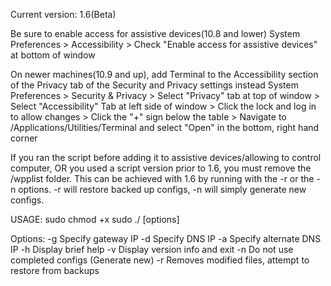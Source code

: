 Current version: 1.6(Beta)
 
Be sure to enable access for assistive devices(10.8 and lower)
System Preferences > Accessibility > Check "Enable access for assistive devices" at bottom of window
 
On newer machines(10.9 and up), add Terminal to the Accessibility section of the Privacy tab of the Security and Privacy settings instead
System Preferences > Security & Privacy > Select "Privacy" tab at top of window > Select "Accessibility" Tab at left side of window > Click the lock and log in to allow changes > Click the "+" sign below the table > Navigate to /Applications/Utilities/Terminal and select "Open" in the bottom, right hand corner
 
If you ran the script before adding it to assistive devices/allowing to control computer, OR you used a script version prior to 1.6, you must remove the /wpplist folder. This can be achieved with 1.6 by running with the -r or the -n options. -r will restore backed up configs, -n will simply generate new configs.

USAGE:
sudo chmod +x <scriptname>
sudo ./<scriptname> [options]

Options:
-g		Specify gateway IP
-d		Specify DNS IP
-a		Specify alternate DNS IP
-h		Display brief help
-v		Display version info and exit
-n		Do not use completed configs (Generate new)
-r		Removes modified files, attempt to restore from backups